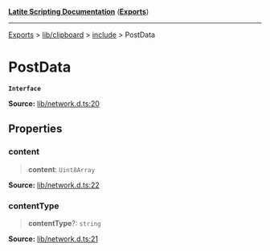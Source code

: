[**Latite Scripting Documentation**](../../../../README.md) ([**Exports**](../../../../exports.md))

---

[Exports](../../../../exports.md) > [lib/clipboard](../../../index.md) > [include](../index.md) > PostData

# PostData

**`Interface`**

**Source:** [lib/network.d.ts:20](https://github.com/LatiteScripting/latitescripting.github.io/blob/5a9cee2/definitions/lib/network.d.ts#L20)

## Properties

### content

> **content**: `Uint8Array`

**Source:** [lib/network.d.ts:22](https://github.com/LatiteScripting/latitescripting.github.io/blob/5a9cee2/definitions/lib/network.d.ts#L22)

### contentType

> **contentType**?: `string`

**Source:** [lib/network.d.ts:21](https://github.com/LatiteScripting/latitescripting.github.io/blob/5a9cee2/definitions/lib/network.d.ts#L21)
